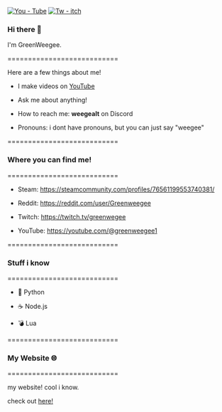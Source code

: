 
[![You - Tube](https://img.shields.io/static/v1?label=You&message=Tube&color=ff0000)](https://youtube.com/@greenweegee1)
[![Tw - itch](https://img.shields.io/static/v1?label=Tw&message=itch&color=800080)](https://twitch.tv/greenwegee)

### Hi there 👋
I'm GreenWeegee.

===========================

Here are a few things about me!

-  I make videos on [YouTube](https://youtube.com/@greenweegee1?si=uz0x3XlD9Jj_LQ1D)

-  Ask me about anything!

-  How to reach me: **weegealt** on Discord

-  Pronouns: i dont have pronouns, but you can just say "weegee"

===========================

### Where you can find me!

===========================

- Steam: https://steamcommunity.com/profiles/76561199553740381/

- Reddit: https://reddit.com/user/Greenweegee

- Twitch: https://twitch.tv/greenwegee

- YouTube: https://youtube.com/@greenweegee1

===========================

### Stuff i know 

===========================

- 🐍 Python

- ☕ Node.js

- 💣 Lua

===========================

### My Website 🌐

===========================

my website! cool i know.

check out [here!](https://greenweegeecantcode.github.io/)

